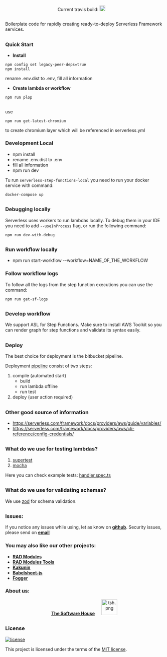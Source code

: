 <p align="center">
 <img src="data/logo.svg" alt="" />
</p>

<p align="center">
   Current travis build:
  <a href="https://travis-ci.com/TheSoftwareHouse/serverless-boilerplate"><img src="https://travis-ci.com/TheSoftwareHouse/serverless-boilerplate.svg?branch=master" alt="build status" height="18"></a>
  &emsp;
</p>

##

Boilerplate code for rapidly creating ready-to-deploy Serverless Framework services.

##

### Quick Start

- **Install**

```
npm config set legacy-peer-deps=true
npm install
```

rename .env.dist to .env, fill all information

- **Create lambda or workflow**

```
npm run plop
```

##

###
use 
```
npm run get-latest-chromium
```
to create chromium layer which will be referenced in serverless.yml


### Development Local

- npm install
- rename .env.dist to .env
- fill all information
- npm run dev

Tu run `serverless-step-functions-local` you need to run your docker service with command:

```
docker-compose up
```

##

### Debugging locally

Serverless uses workers to run lambdas locally. To debug them in your IDE you need to add `--useInProcess` flag, or run the following command:

```
npm run dev-with-debug
```

##

### Run workflow locally

- npm run start-workflow --workflow=NAME_OF_THE_WORKFLOW

### Follow workflow logs

To follow all the logs from the step function executions you can use the command:

```
npm run get-sf-logs
```

##

### Develop workflow

We support ASL for Step Functions. Make sure to install AWS Toolkit so you can render graph for step functions and validate its syntax easily.

##

### Deploy

The best choice for deployment is the bitbucket pipeline.

Deployment [pipeline](bitbucket-pipelines.yml) consist of two steps:

1. compile (automated start)
   - build
   - run lambda offline
   - run test
2. deploy (user action required)

##

### Other good source of information

- https://serverless.com/framework/docs/providers/aws/guide/variables/
- https://serverless.com/framework/docs/providers/aws/cli-reference/config-credentials/

##

### What do we use for testing lambdas?

1. [supertest](https://github.com/visionmedia/supertest#readme)
1. [mocha](https://mochajs.org/)

Here you can check example tests: [handler.spec.ts](functions/example-lambda/tests/handler.spec.ts)

##

### What do we use for validating schemas?

We use [zod](https://zod.dev/) for schema validation.

##

### **Issues:**

If you notice any issues while using, let as know on **[github](https://github.com/TheSoftwareHouse/serverless-boilerplate/issues)**.
Security issues, please send on <a href="mailto:security.opensource@tsh.io"><b>email</b></a>

### **You may also like our other projects:**

- **[RAD Modules](https://github.com/TheSoftwareHouse/rad-modules)**
- **[RAD Modules Tools](https://github.com/TheSoftwareHouse/rad-modules-tools)**
- **[Kakunin](https://github.com/TheSoftwareHouse/Kakunin)**
- **[Babelsheet-js](https://github.com/TheSoftwareHouse/babelsheet-js)**
- **[Fogger](https://github.com/TheSoftwareHouse/fogger)**

### **About us:**

<p align="center">
  <a href="https://tsh.io/pl"><b>The Software House</b></a>
  &emsp;
  <img src="data/tsh.png" alt="tsh.png" width="50" />
</p>

##

### License

[![license](https://img.shields.io/badge/license-MIT-4dc71f.svg)](https://raw.githubusercontent.com/TheSoftwareHouse/serverless-boilerplate/main/LICENSE)

This project is licensed under the terms of the [MIT license](/LICENSE).
